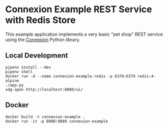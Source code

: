 # Connexion Example REST Service with Redis Store

This example application implements a very basic "pet shop" REST service using the [Connexion](https://github.com/zalando/connexion) Python library.

## Local Development

```
pipenv install --dev
pipenv shell
docker run -d --name connexion-example-redis -p 6379:6379 redis:4-alpine
./app.py
xdg-open http://localhost:8080/ui/
```

## Docker

```
docker build -t connexion-example .
docker run -it -p 8080:8080 connexion-example
```
